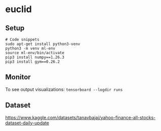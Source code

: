 # euclid

## Setup
```
# Code snippets
sudo apt-get install python3-venv
python3 -m venv ml-env
source ml-env/bin/activate
pip3 install numpy==1.26.3
pip3 install gym==0.26.2
```

## Monitor
To see output visualizations:
`tensorboard --logdir runs` 

## Dataset
https://www.kaggle.com/datasets/tanavbajaj/yahoo-finance-all-stocks-dataset-daily-update